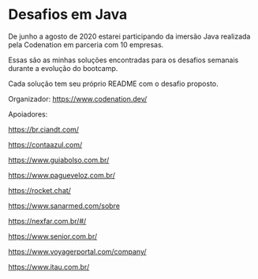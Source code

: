# Desafios em Java

De junho a agosto de 2020 estarei participando da imersão Java realizada pela Codenation em parceria com 10 empresas.

Essas são as minhas soluções encontradas para os desafios semanais durante a evolução do bootcamp.

Cada solução tem seu próprio README com o desafio proposto.

Organizador: https://www.codenation.dev/

Apoiadores: 

https://br.ciandt.com/

https://contaazul.com/

https://www.guiabolso.com.br/

https://www.pagueveloz.com.br/

https://rocket.chat/

https://www.sanarmed.com/sobre

https://nexfar.com.br/#/

https://www.senior.com.br/

https://www.voyagerportal.com/company/

https://www.itau.com.br/